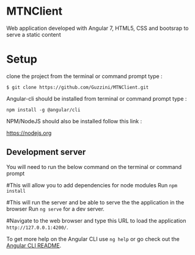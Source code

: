 # MTNClient
Web application developed with Angular 7, HTML5, CSS and bootsrap to serve a static content

# Setup
clone the project from the terminal or command prompt type :

`$ git clone https://github.com/Guzzini/MTNClient.git`

Angular-cli should be installed from terminal or command prompt type :

`npm install -g @angular/cli`

NPM/NodeJS should also be installed follow this link : 

https://nodejs.org 

## Development server
You will need to run the below command on the terminal or command prompt

#This will allow you to add dependencies for node modules
Run `npm install`

#This will run the server and be able to serve the the application in the browser
Run `ng serve` for a dev server. 

#Navigate to the web browser and type this URL to load the application
`http://127.0.0.1:4200/`.

To get more help on the Angular CLI use `ng help` or go check out the [Angular CLI README](https://github.com/angular/angular-cli/blob/master/README.md).
